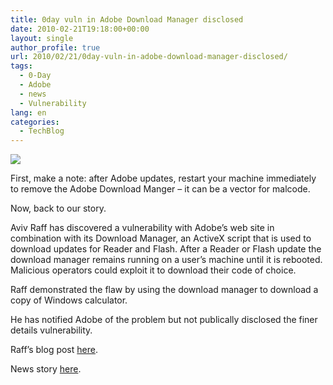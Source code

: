 ```yaml
---
title: 0day vuln in Adobe Download Manager disclosed
date: 2010-02-21T19:18:00+00:00
layout: single
author_profile: true
url: 2010/02/21/0day-vuln-in-adobe-download-manager-disclosed/
tags:
  - 0-Day
  - Adobe
  - news
  - Vulnerability
lang: en
categories: 
  - TechBlog
---
```

[![](http://1.bp.blogspot.com/_vaUVXcmC3OI/S4F_NCZJZOI/AAAAAAAAA-Q/Em4Z8gqPkFI/s640/calc.png)](http://1.bp.blogspot.com/_vaUVXcmC3OI/S4F_NCZJZOI/AAAAAAAAA-Q/Em4Z8gqPkFI/s1600-h/calc.png)

First, make a note: after Adobe updates, restart your machine immediately to remove the Adobe Download Manger – it can be a vector for malcode.

Now, back to our story.

Aviv Raff has discovered a vulnerability with Adobe’s web site in combination with its Download Manager, an ActiveX script that is used to download updates for Reader and Flash. After a Reader or Flash update the download manager remains running on a user’s machine until it is rebooted. Malicious operators could exploit it to download their code of choice.

Raff demonstrated the flaw by using the download manager to download a copy of Windows calculator.

He has notified Adobe of the problem but not publically disclosed the finer details vulnerability.

Raff’s blog post [here](http://aviv.raffon.net/2010/02/18/SkeletonsInAdobesSecurityCloset.aspx).

News story [here](http://www.ecommerce-journal.com/node/27022).